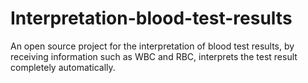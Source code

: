 # Interpretation-blood-test-results
An open source project for the interpretation of blood test results, by receiving information such as WBC and RBC, interprets the test result completely automatically.
